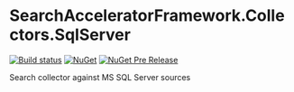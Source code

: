 # SearchAcceleratorFramework.Collectors.SqlServer
[![Build status](https://ci.appveyor.com/api/projects/status/igg8bknufdhsvbyt/branch/master?svg=true)](https://ci.appveyor.com/project/brettveenstra/searchacceleratorframework-collectors-sqlserver/branch/master)
[![NuGet](https://img.shields.io/nuget/v/SearchAcceleratorFramework.Collectors.SqlServer.svg)](https://www.nuget.org/packages/SearchAcceleratorFramework.Collectors.SqlServer/)
[![NuGet Pre Release](https://img.shields.io/nuget/vpre/SearchAcceleratorFramework.Collectors.SqlServer.svg)](https://www.nuget.org/packages/SearchAcceleratorFramework.Collectors.SqlServer/)

Search collector against MS SQL Server sources
